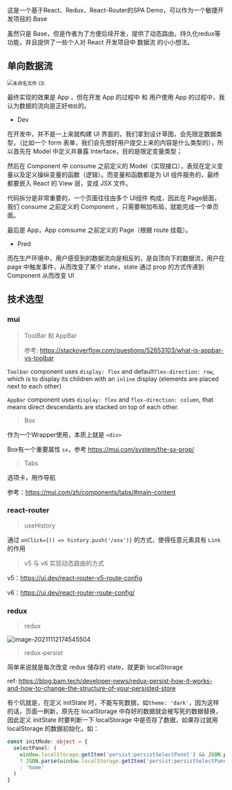 这是一个基于React、Redux、React-Router的SPA Demo，可以作为一个敏捷开发项目的 Base

虽然只是 Base，但是作者为了方便后续开发，提供了动态路由，持久化redux等功能，并且提供了一些个人对 React 开发项目中 数据流 的小小想法。

## 单向数据流

<img src="C:\Users\86180\Downloads\未命名文件 (3).png" alt="未命名文件 (3)" style="zoom: 80%;" />

最终实现的效果是 App ，但在开发 App 的过程中 和 用户使用 App 的过程中，我认为数据的流向是正好`相反`的。

- Dev

在开发中，并不是一上来就构建 UI 界面的，我们拿到设计草图，会先限定数据类型，（比如一个 form 表单，我们会先想好用户提交上来的内容是什么类型的），所以首先在 Model 中定义并暴露 Interface，目的是限定变量类型；

然后在 Component 中 consume 之前定义的 Model（实现接口），表现在定义变量以及定义操纵变量的函数（逻辑）。而变量和函数都是为 UI 组件服务的，最终都要嵌入 React 的 View 层，变成 JSX 文件。

代码拆分是非常重要的，一个页面往往由多个 UI组件 构成，因此在 Page层面，我们 consume 之前定义的 Component ，只需要稍加布局，就能完成一个单页面。

最后是 App，App comsume 之前定义的 Page（根据 route 挂载）。

- Pred

而在生产环境中，用户感受到的数据流向是相反的，是自顶向下的数据流，用户在 page 中触发事件，从而改变了某个 state，state 通过 prop 的方式传递到 Component 从而改变 UI



## 技术选型

### mui

> ToolBar 和 AppBar
>
> 参考: https://stackoverflow.com/questions/52653103/what-is-appbar-vs-toolbar

`Toolbar` component uses `display: flex` and default`flex-direction: row`, which is to display its children with an `inline` display  (elements are placed next to each other)

 `AppBar` component uses `display: flex` and `flex-direction: column`, that means direct descendants are stacked on top of each other. 



> Box

作为一个Wrapper使用，本质上就是 `<div>`

Box有一个重要属性 `sx`，参考 https://mui.com/system/the-sx-prop/



> Tabs

选项卡，用作导航

参考：https://mui.com/zh/components/tabs/#main-content









### react-router

> useHistory

通过 `onClick={() => history.push('/xxx')}` 的方式，使得任意元素具有 `Link` 的作用



> v5 与 v6 实现动态路由的方式

v5：https://ui.dev/react-router-v5-route-config

v6：https://ui.dev/react-router-route-config/







### redux

> redux

![image-20211112174545504](C:\Users\86180\AppData\Roaming\Typora\typora-user-images\image-20211112174545504.png)



> redux-persist

简单来说就是每次改变 redux 储存的 state，就更新 localStorage

ref: https://blog.bam.tech/developer-news/redux-persist-how-it-works-and-how-to-change-the-structure-of-your-persisted-store

有个坑就是，在定义 initState 时，不能写死数据，如`theme: 'dark'`，因为这样的话，页面一刷新，原先在 localStorage 中存好的数据就会被写死的数据替换，因此定义 initState 时要判断一下  localStorage 中是否存了数据，如果存过就用 localStorage 的数据初始化，如：

```ts
const initMode: object = {
  selectPanel: (
    window.localStorage.getItem('persist:persistSelectPanel') && JSON.parse(window.localStorage.getItem('persist:persistSelectPanel') as any).selectPanel
    ? JSON.parse(window.localStorage.getItem('persist:persistSelectPanel') as any).selectPanel
    : 'home'
  )
}
```










